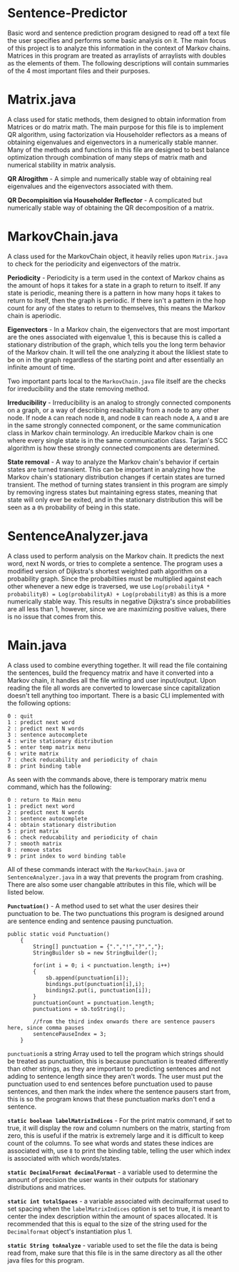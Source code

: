# Sentence-Predictor
Basic word and sentence prediction program designed to read off a text file the user specifies and performs some basic analysis on it. The main focus of this project is to analyze this information in the context of Markov chains. Matrices in this program are treated as arraylists of arraylists with doubles as the elements of them. The following descriptions will contain summaries of the 4 most important files and their purposes.

# Matrix.java
A class used for static methods, them designed to obtain information from Matrices or do matrix math. The main purpose for this file is to implement QR algorithm, using factorization via Householder reflectors as a means of obtaining eigenvalues and eigenvectors in a numerically stable manner. Many of the methods and functions in this file are designed to best balance optimization through combination of many steps of matrix math and numerical stability in matrix analysis.

**QR Alrogithm** - A simple and numerically stable way of obtaining real eigenvalues and the eigenvectors associated with them.

**QR Decompisition via Householder Reflector** - A complicated but numerically stable way of obtaining the QR decomposition of a matrix.

# MarkovChain.java
A class used for the MarkovChain object, it heavily relies upon `Matrix.java` to check for the periodicity and eigenvectors of the matrix. 

**Periodicity** - Periodicity is a term used in the context of Markov chains as the amount of hops it takes for a state in a graph to return to itself. If any state is periodic, meaning there is a pattern in how many hops it takes to return to itself, then the graph is periodic. If there isn't a pattern in the hop count for any of the states to return to themselves, this means the Markov chain is aperiodic. 

**Eigenvectors** - In a Markov chain, the eigenvectors that are most important are the ones associated with eigenvalue 1, this is because this is called a stationary distribution of the graph, which tells you the long term behavior of the Markov chain. It will tell the one analyzing it about the likliest state to be on in the graph regardless of the starting point and after essentially an infinite amount of time. 

Two important parts local to the `MarkovChain.java` file itself are the checks for irreducibility and the state removing method.

**Irreducibility** - Irreducibility is an analog to strongly connected components on a graph, or a way of describing reachability from a node to any other node. If node `A` can reach  node `B`, and node `B` can reach node `A`, `A` and `B` are in the same strongly connected component, or the same communication class in Markov chain terminology. An irreducible Markov chain is one where every single state is in the same communication class. Tarjan's SCC algorithm is how these strongly connected components are determined.

**State removal** - A way to analyze the Markov chain's behavior if certain states are turned transient. This can be important in analyzing how the Markov chain's stationary distribution changes if certain states are turned transient. The method of turning states transient in this program are simply by removing ingress states but maintaining egress states, meaning that state will only ever be exited, and in the stationary distribution this will be seen as a `0%` probability of being in this state.

# SentenceAnalyzer.java
A class used to perform analysis on the Markov chain. It predicts the next word, next N words, or tries to complete a sentence. The program uses a modified version of Dijkstra's shortest weighted path algorithm on a probability graph. Since the probabiltiies must be multiplied against each other whenever a new edge is traversed, we use `Log(probabilityA * probabilityB) = Log(probabilityA) + Log(probabilityB)` as this is a more numerically stable way. This results in negative Dijkstra's since probabilities are all less than 1, however, since we are maximizing positive values, there is no issue that comes from this.

# Main.java
A class used to combine everything together. It will read the file containing the sentences, build the frequency matrix and have it converted into a Markov chain, it handles all the file writing and user input/output. Upon reading the file all words are converted to lowercase since capitalization doesn't tell anything too important. There is a basic CLI implemented with the following options:
```
0 : quit
1 : predict next word
2 : predict next N words
3 : sentence autocomplete
4 : write stationary distribution
5 : enter temp matrix menu
6 : write matrix
7 : check reducability and periodicity of chain
8 : print binding table
```
As seen with the commands above, there is temporary matrix menu command, which has the following:
```
0 : return to Main menu
1 : predict next word
2 : predict next N words
3 : sentence autocomplete
4 : obtain stationary distribution
5 : print matrix
6 : check reducability and periodicity of chain
7 : smooth matrix
8 : remove states
9 : print index to word binding table
```
All of these commands interact with the `MarkovChain.java` or `SentenceAnalyzer.java` in a way that prevents the program from crashing. There are also some user changable attributes in this file, which will be listed below.

**`Punctuation()`** - A method used to set what the user desires their punctuation to be. The two punctuations this program is designed around are sentence ending and sentence pausing punctuation.
```
public static void Punctuation()
    {
        String[] punctuation = {".","!","?",","};
        StringBuilder sb = new StringBuilder();
        
        for(int i = 0; i < punctuation.length; i++)
        {
            sb.append(punctuation[i]);
            bindings.put(punctuation[i],i);
            bindings2.put(i, punctuation[i]);
        }
        punctuationCount = punctuation.length;
        punctuations = sb.toString();

        //from the third index onwards there are sentence pausers here, since comma pauses
        sentencePauseIndex = 3;
    }
```
`punctuation`is a string Array used to tell the program which strings should be treated as punctuation, this is because punctuation is treated differently than other strings, as they are important to predicting sentences and not adding to sentence length since they aren't words. The user must put the punctuation used to end sentences before punctuation used to pause sentences, and then mark the index where the sentence pausers start from, this is so the program knows that these punctuation marks don't end a sentence.

**`static boolean labelMatrixIndices`** - For the print matrix command, if set to true, it will display the row and column numbers on the matrix, starting from zero, this is useful if the matrix is extremely large and it is difficult to keep count of the columns. To see what words and states these indices are associated with, use `8` to print the binding table, telling the user which index is associated with which words/states.

**`static DecimalFormat decimalFormat`** - a variable used to determine the amount of precision the user wants in their outputs for stationary distributions and matrices.

**`static int totalSpaces`** - a variable associated with decimalformat used to set spacing when the `labelMatrixIndices` option is set to true, it is meant to center the index description within the amount of spaces allocated. It is recommended that this is equal to the size of the string used for the `Decimalformat` object's instantiation plus 1.

**`static String toAnalyze`** - variable used to set the file the data is being read from, make sure that this file is in the same directory as all the other java files for this program.





